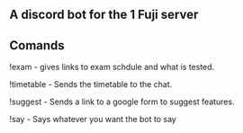## A discord bot for the 1 Fuji server
## Comands
!exam - gives links to exam schdule and what is tested.


!timetable - Sends the timetable to the chat.


!suggest - Sends a link to a google form to suggest features.


!say - Says whatever you want the bot to say
